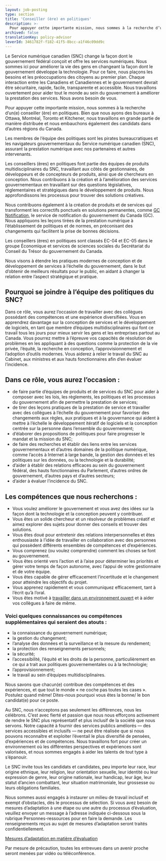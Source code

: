 ```yaml
---
layout: job-posting
type: section
title: 'Conseiller (ère) en politiques'
description: >-
  Pour appuyer cette importante mission, nous sommes à la recherche d’un(e) conseiller (ère) en politiques. Bien que nous ayons des bureaux à Ottawa, Montréal, Toronto et Kitchener, nous travaillons en grande partie de manière distribuée et nous embauchons également des candidats dans d’autres régions du Canada.
archived: false
translationKey: policy-advisor
leverId: 3461782f-f182-41f5-8bcc-a1f46c09dd9c
---
```


Le Service numérique canadien (SNC) change la façon dont le gouvernement fédéral conçoit et offre les services numériques. Nous sommes ici pour améliorer la vie des gens en changeant la façon dont le gouvernement développe la technologie. Pour ce faire, nous plaçons les besoins et les préoccupations des citoyens au premier plan. Chaque interaction entre les Canadiens et Canadiennes et le gouvernement devrait être sécuritaire, rapide, facile, transparente et accessible. Nous travaillons ouvertement pour aider tout le monde au sein du gouvernement à améliorer la prestation des services. Nous avons besoin de vous.

Pour appuyer cette importante mission, nous sommes à la recherche d’un(e) conseiller (ère) en politiques. Bien que nous ayons des bureaux à Ottawa, Montréal, Toronto et Kitchener, nous travaillons en grande partie de manière distribuée et nous embauchons également des candidats dans d’autres régions du Canada.

Les membres de l’équipe des politiques sont les pirates bureaucratiques et les navigateurs gouvernementaux du Service numérique canadien (SNC), assurant la prestation numérique avec nos partenaires et autres intervenants. 

Les conseillers (ères) en politiques font partie des équipes de produits multidisciplinaires du SNC, travaillant aux côtés de gestionnaires, de développeurs et de concepteurs de produits, ainsi que de chercheurs en conception. Nous contribuons à la création et à l’amélioration des services gouvernementaux en travaillant sur des questions législatives, réglementaires et stratégiques dans le développement de produits. Nous approfondissons les processus pour trouver des solutions créatives. 

Nous contribuons également à la création de produits et de services qui transforment les correctifs ponctuels en solutions permanentes, comme [GC Notification](https://notification.canada.ca/), le service de notification du gouvernement du Canada (GC). Nous appliquons les leçons tirées de la prestation numérique à l’établissement de politiques et de normes, en préconisant des changements qui facilitent la prise de bonnes décisions. 

Les conseillers (ères) en politiques sont classés EC-04 et EC-05 dans le groupe Économique et services de sciences sociales du Secrétariat du Conseil du Trésor du gouvernement du Canada.

Nous visons à étendre les pratiques modernes de conception et de développement de services à l’échelle du gouvernement, dans le but d’obtenir de meilleurs résultats pour le public, en aidant à changer la relation entre l’aspect stratégique et pratique. 

## Pourquoi se joindre à l’équipe des politiques du SNC? 

Dans ce rôle, vous aurez l’occasion de travailler avec des collègues possédant des compétences et une expérience diversifiées. Vous en apprendrez davantage sur la conception de services et le développement de logiciels, en tant que membre d’équipes multidisciplinaires qui font ce travail tous les jours pour mieux servir les gens et les entreprises partout au Canada. Vous pourrez mettre à l’épreuve vos capacités de résolution de problèmes en les appliquant à des questions comme la protection de la vie privée, l’équité, la recherche en conception, l’approvisionnement et l’adoption d’outils modernes. Vous aiderez à relier le travail du SNC au Cabinet, aux ministres et aux hauts fonctionnaires afin d’en évaluer l’incidence. 
 
## Dans ce rôle, vous aurez l’occasion :

- de faire partie d’équipes de produits et de services du SNC pour aider à composer avec les lois, les règlements, les politiques et les processus du gouvernement afin de permettre la prestation de services;
- de tirer des leçons pratiques de la prestation de service et travailler avec des collègues à l’échelle du gouvernement pour favoriser des changements aux règles, aux pratiques et à la gouvernance qui aident à mettre à l’échelle le développement itératif de logiciels et la conception centrée sur la personne dans l’ensemble du gouvernement;
- d’élaborer des propositions de politiques pour faire progresser le mandat et la mission du SNC;  
- de faire des recherches et établir des liens entre les services gouvernementaux et d’autres domaines de la politique numérique, comme l’accès à Internet à large bande, la gestion des données et les politiques sur les données, ou la technologie et la durabilité;
- d’aider à établir des relations efficaces au sein du gouvernement fédéral, des hauts fonctionnaires du Parlement, d’autres ordres de gouvernement, d’autres pays et d’autres secteurs;
- d’aider à évaluer l’incidence du SNC.

## Les compétences que nous recherchons :

- Vous voulez améliorer le gouvernement et vous avez des idées sur la façon dont la technologie et la conception peuvent y contribuer.
- Vous êtes un solide chercheur et un résolveur de problèmes créatif et aimez explorer des sujets pour donner des conseils et trouver des solutions.
- Vous êtes doué pour entretenir des relations interpersonnelles et êtes enthousiaste à l’idée de travailler en collaboration avec des personnes qui possèdent différents ensembles de compétences et d’expériences. 
- Vous comprenez (ou voulez comprendre) comment les choses se font au gouvernement.
- Vous êtes orienté vers l’action et à l’aise pour déterminer les priorités et gérer votre temps de façon autonome, avec l’appui de votre gestionnaire et de votre équipe.
- Vous êtes capable de gérer efficacement l’incertitude et le changement pour atteindre les objectifs du projet.
- Vous apprenez rapidement et vous communiquez efficacement, tant à l’écrit qu’à l’oral. 
- Vous êtes motivé à [travailler dans un environnement ouvert](https://numerique.canada.ca/2020/02/24/pourquoi-le-code-source-libre-est-il-important/) et à aider vos collègues à faire de même.

### Voici quelques connaissances ou compétences supplémentaires qui seraient des atouts : 
- la connaissance du gouvernement numérique;
- la gestion du changement; 
- l’analyse des données et la surveillance et la mesure du rendement;
- la protection des renseignements personnels;
- la sécurité;
- l’accessibilité, l’équité et les droits de la personne, particulièrement en ce qui a trait aux politiques gouvernementales ou à la technologie;
- l’approvisionnement;
- le travail au sein d’équipes multidisciplinaires.

Nous savons que chacun(e) contribue des compétences et des expériences, et que tout le monde « ne coche pas toutes les cases ». Postulez quand même! Dites-nous pourquoi vous êtes la bonne/ le bon candidat(e) pour ce poste.

Au SNC, nous n’acceptons pas seulement les différences, nous les célébrons. C’est avec fierté et passion que nous nous efforçons activement de rendre le SNC plus représentatif et plus inclusif de la société que nous servons. Notre capacité à fournir des services publics améliorés — des services accessibles et inclusifs — ne peut être réalisée que si nous pouvons reconnaître et exploiter l’éventail le plus diversifié de pensées, d’expériences et de compétences. Nous travaillons fort pour créer un environnement où les différentes perspectives et expériences sont valorisées, et nous sommes engagés à aider les talents de tout type à s’épanouir.

Le SNC invite tous les candidats et candidates, peu importe leur race, leur origine ethnique, leur religion, leur orientation sexuelle, leur identité ou leur expression de genre, leur origine nationale, leur handicap, leur âge, leur statut d’ancien combattant, leur situation matrimoniale, leur grossesse ou leurs obligations familiales.

Nous sommes aussi engagés à instaurer un milieu de travail inclusif et exempt d’obstacles, dès le processus de sélection. Si vous avez besoin de mesures d’adaptation à une étape ou une autre du processus d’évaluation, veuillez envoyer un message à l’adresse indiquée ci-dessous sous la rubrique Personnes-ressources pour en faire la demande. Les renseignements reçus au sujet de mesures d’adaptation seront traités confidentiellement.

[Mesures d’adaptation en matière d’évaluation](https://www.canada.ca/fr/commission-fonction-publique/services/mesures-d-adaptation-matiere-evaluation.html)

Par mesure de précaution, toutes les entrevues dans un avenir proche seront menées par vidéo ou téléconférence.

